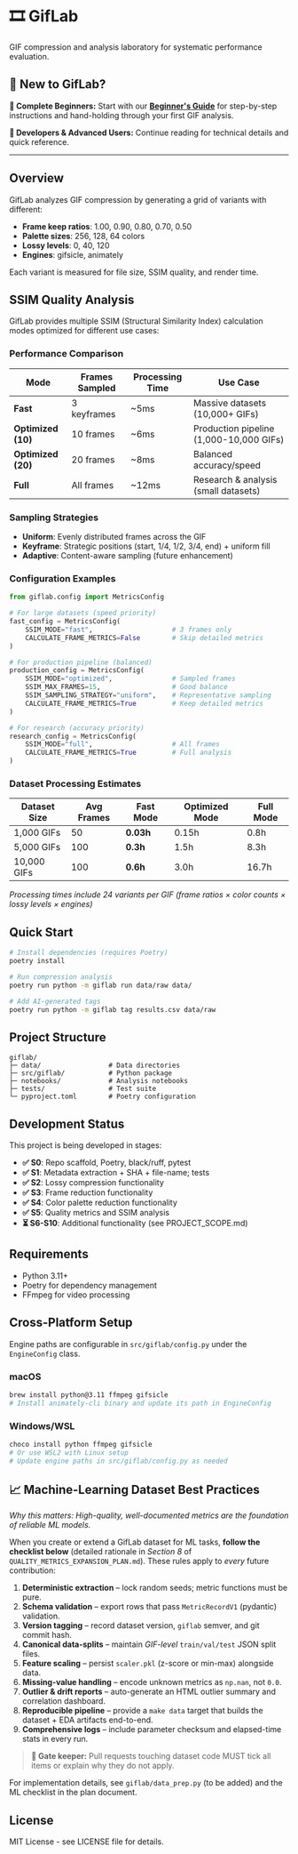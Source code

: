 # 🎞️ GifLab

GIF compression and analysis laboratory for systematic performance evaluation.

## 👋 New to GifLab?

**🚀 Complete Beginners:** Start with our [**Beginner's Guide**](BEGINNER_GUIDE.md) for step-by-step instructions and hand-holding through your first GIF analysis.

**🔧 Developers & Advanced Users:** Continue reading for technical details and quick reference.

---

## Overview

GifLab analyzes GIF compression by generating a grid of variants with different:

- **Frame keep ratios**: 1.00, 0.90, 0.80, 0.70, 0.50
- **Palette sizes**: 256, 128, 64 colors  
- **Lossy levels**: 0, 40, 120
- **Engines**: gifsicle, animately

Each variant is measured for file size, SSIM quality, and render time.

## SSIM Quality Analysis

GifLab provides multiple SSIM (Structural Similarity Index) calculation modes optimized for different use cases:

### Performance Comparison

| Mode | Frames Sampled | Processing Time | Use Case |
|------|----------------|-----------------|----------|
| **Fast** | 3 keyframes | ~5ms | Massive datasets (10,000+ GIFs) |
| **Optimized (10)** | 10 frames | ~6ms | Production pipeline (1,000-10,000 GIFs) |
| **Optimized (20)** | 20 frames | ~8ms | Balanced accuracy/speed |
| **Full** | All frames | ~12ms | Research & analysis (small datasets) |

### Sampling Strategies

- **Uniform**: Evenly distributed frames across the GIF
- **Keyframe**: Strategic positions (start, 1/4, 1/2, 3/4, end) + uniform fill
- **Adaptive**: Content-aware sampling (future enhancement)

### Configuration Examples

```python
from giflab.config import MetricsConfig

# For large datasets (speed priority)
fast_config = MetricsConfig(
    SSIM_MODE="fast",                    # 3 frames only
    CALCULATE_FRAME_METRICS=False        # Skip detailed metrics
)

# For production pipeline (balanced)
production_config = MetricsConfig(
    SSIM_MODE="optimized",               # Sampled frames
    SSIM_MAX_FRAMES=15,                  # Good balance
    SSIM_SAMPLING_STRATEGY="uniform",    # Representative sampling
    CALCULATE_FRAME_METRICS=True         # Keep detailed metrics
)

# For research (accuracy priority)
research_config = MetricsConfig(
    SSIM_MODE="full",                    # All frames
    CALCULATE_FRAME_METRICS=True         # Full analysis
)
```

### Dataset Processing Estimates

| Dataset Size | Avg Frames | Fast Mode | Optimized Mode | Full Mode |
|-------------|------------|-----------|----------------|-----------|
| 1,000 GIFs  | 50         | **0.03h** | 0.15h         | 0.8h      |
| 5,000 GIFs  | 100        | **0.3h**  | 1.5h          | 8.3h      |
| 10,000 GIFs | 100        | **0.6h**  | 3.0h          | 16.7h     |

*Processing times include 24 variants per GIF (frame ratios × color counts × lossy levels × engines)*

## Quick Start

```bash
# Install dependencies (requires Poetry)
poetry install

# Run compression analysis
poetry run python -m giflab run data/raw data/

# Add AI-generated tags
poetry run python -m giflab tag results.csv data/raw
```

## Project Structure

```
giflab/
├─ data/                 # Data directories
├─ src/giflab/           # Python package
├─ notebooks/            # Analysis notebooks  
├─ tests/                # Test suite
└─ pyproject.toml        # Poetry configuration
```

## Development Status

This project is being developed in stages:

- **✅ S0**: Repo scaffold, Poetry, black/ruff, pytest
- **✅ S1**: Metadata extraction + SHA + file-name; tests
- **✅ S2**: Lossy compression functionality
- **✅ S3**: Frame reduction functionality  
- **✅ S4**: Color palette reduction functionality
- **✅ S5**: Quality metrics and SSIM analysis
- **⏳ S6-S10**: Additional functionality (see PROJECT_SCOPE.md)

## Requirements

- Python 3.11+
- Poetry for dependency management
- FFmpeg for video processing

## Cross-Platform Setup

Engine paths are configurable in `src/giflab/config.py` under the `EngineConfig` class.

### macOS
```bash
brew install python@3.11 ffmpeg gifsicle
# Install animately-cli binary and update its path in EngineConfig
```

### Windows/WSL
```bash
choco install python ffmpeg gifsicle
# Or use WSL2 with Linux setup
# Update engine paths in src/giflab/config.py as needed
```

## 📈 Machine-Learning Dataset Best Practices  
*Why this matters: High-quality, well-documented metrics are the foundation of reliable ML models.*

When you create or extend a GifLab dataset for ML tasks, **follow the checklist below** (detailed rationale in *Section&nbsp;8* of `QUALITY_METRICS_EXPANSION_PLAN.md`). These rules apply to *every* future contribution:

1. **Deterministic extraction** – lock random seeds; metric functions must be pure.
2. **Schema validation** – export rows that pass `MetricRecordV1` (pydantic) validation.
3. **Version tagging** – record dataset version, `giflab` semver, and git commit hash.
4. **Canonical data-splits** – maintain *GIF-level* `train/val/test` JSON split files.
5. **Feature scaling** – persist `scaler.pkl` (z-score or min-max) alongside data.
6. **Missing-value handling** – encode unknown metrics as `np.nan`, not `0.0`.
7. **Outlier & drift reports** – auto-generate an HTML outlier summary and correlation dashboard.
8. **Reproducible pipeline** – provide a `make data` target that builds the dataset + EDA artifacts end-to-end.
9. **Comprehensive logs** – include parameter checksum and elapsed-time stats in every run.

> **🚦 Gate keeper:** Pull requests touching dataset code MUST tick all items or explain why they do not apply.

For implementation details, see `giflab/data_prep.py` (to be added) and the ML checklist in the plan document.

## License

MIT License - see LICENSE file for details.